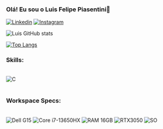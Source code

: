 
### Olá! Eu sou o Luis Felipe Piasentini👋

[![Linkedin](https://img.shields.io/badge/LinkedIn-0077B5?style=for-the-badge&logo=linkedin&logoColor=white)](https://www.linkedin.com/in/luis-felipe-piasentini-3b331923a/)
[![Instagram](https://img.shields.io/badge/Instagram-E4405F?style=for-the-badge&logo=instagram&logoColor=white)](https://www.instagram.com/felipe_piasentini)

![Luis GitHub stats](https://github-readme-stats.vercel.app/api?username=LuisPiasentini&show_icons=true&theme=dark)

[![Top Langs](https://github-readme-stats.vercel.app/api/top-langs/?username=LuisPiasentini)](https://github.com/anuraghazra/github-readme-stats)

### Skills:

<div style="display: inline_block"><br/>
    <img align="center" alt="C" src="https://img.shields.io/badge/C-00599C?style=for-the-badge&logo=c&logoColor=white" />
</div><br/>

### Workspace Specs:

<div style="display: inline_block"><br/>
    <img align="center" alt="Dell G15" src="https://img.shields.io/badge/Dell%20G15-000000?style=for-the-badge&logo=dell&logoColor=white" />
    <img align="center" alt="Core i7-13650HX" src="https://img.shields.io/badge/Intel%20Core%20i7-13650HX-0071C5?style=for-the-badge&logo=intel&logoColor=white" />
    <img align="center" alt="RAM 16GB" src="https://img.shields.io/badge/16GB%20RAM-00A2E8?style=for-the-badge&logo=memory&logoColor=white" /> 
    <img align="center" alt="RTX3050" src="https://img.shields.io/badge/NVIDIA-RTX3050-76B900?style=for-the-badge&logo=nvidia&logoColor=white" />
    <img align="center" alt="SO" src="https://img.shields.io/badge/Windows-0078D6?style=for-the-badge&logo=windows&logoColor=white" />
    


</div><br/>

